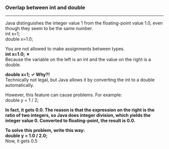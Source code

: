 ### Overlap between int and double
***
Java distinguishes the integer value 1 from the floating-point value 1.0, even though they seem to be the same number.  
int x=1;    
double x=1.0;

You are not allowed to make assignments between types.    
**int x=1.0;  ✗**   
Because the variable on the left is an int and the value on the right is a double.

**double x=1; ✓ Why?!**   
Technically not legal, but Java allows it by converting the int to a double automatically.

However, this feature can cause problems.
For example:    
double y = 1 / 2;

**In fact, it gets 0.0. The reason is that the expression on the right is the ratio of two integers, 
so Java does integer division, which yields the integer value 0. 
Converted to floating-point, the result is 0.0.**

**To solve this problem, write this way:  
double  y = 1.0 / 2.0;**  
Now, it gets 0.5 
